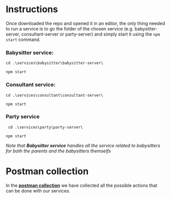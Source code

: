 # Instructions
Once downloaded the repo and opened it in an editor, the only thing needed to run a service is to go the folder of the chosen service (e.g. babysitter-server, consultant-server or party-server) and simply start it using the ` npm start ` command.

### Babysitter service:

` cd .\services\babysitter\babysitter-server\ `

 ` npm start `

 ### Consultant service:

` cd .\services\consultant\consultant-server\ `

 ` npm start `

 ### Party service
 
` cd .\services\party\party-server\`

 ` npm start `

 _Note that **Babysitter service** handles all the service related to babysitters for both the parents and the babysitters themselfs_ 


# Postman collection
In the **[postman collection](services/Babies360.postman_collection.json)** we have collected all the possible actions that can be done with our services.



